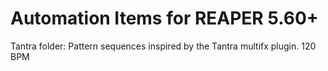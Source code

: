 # Automation Items for REAPER 5.60+

Tantra folder: Pattern sequences inspired by the Tantra multifx plugin. 120 BPM
